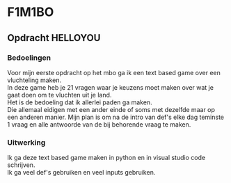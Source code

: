 # F1M1BO

## Opdracht HELLOYOU

### Bedoelingen
Voor mijn eerste opdracht op het mbo ga ik een text based game over een vluchteling maken.   
In deze game heb je 21 vragen waar je keuzens moet maken over wat je gaat doen om te vluchten uit je land.  
Het is de bedoeling dat ik allerlei paden ga maken.   
Die allemaal eidigen met een ander einde of soms met dezelfde maar op een anderen manier.
Mijn plan is om na de intro van def's elke dag teminste 1 vraag en alle antwoorde van de bij behorende vraag te maken.
  
### Uitwerking
Ik ga deze text based game maken in python en in visual studio code schrijven.  
Ik ga veel def's gebruiken en veel inputs gebruiken.
